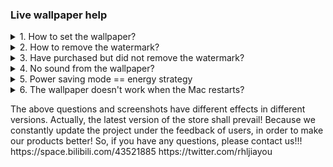 ### Live wallpaper help

<details>
  <summary>1. How to set the wallpaper?</summary>
  
  <p>Open the homepage, select the wallpaper you like, click on the wallpaper, click Download on the right sidebar, wait for the wallpaper to download, set it as a wallpaper.</p>
  
  <p><img src="/iwallpaper/help/1.png" alt="" /></p>
 
</details>

<details>
  <summary>2. How to remove the watermark?</summary>
  
  <p>To remove the watermark, you need to purchase it. In the right sidebar of the homepage, if you have not purchased it, please click Remove Watermark. If you have already purchased, you can resume the purchase. The watermark will disappear after purchase! </p>
 
 <p> <img src="/iwallpaper/help/2.png" alt="" /></p>
  
  
</details>

<details>
  <summary>3. Have purchased but did not remove the watermark?</summary>
  
  <p>The purchase is not reflected, or the watermark is not eliminated after the purchase is successful. It is usually a network problem that cannot be linked to Apple's server. You can try to purchase multiple times (please rest assured, no matter how many purchases, only one deduction will be made), as long as the payment is successful , You can use the recovery function later.</p>
  
</details>

<details>
  <summary>4. No sound from the wallpaper?</summary>
  
  <p>Some wallpapers have sound, you can set the volume in the menu bar! </p>
 
  <p> <img src="/iwallpaper/help/3.png" alt="" /></p>
  
</details>

<details>
  <summary>5. Power saving mode == energy strategy</summary>
  
  <p>The old version before 1.0.4 (including 1.0.4) is enabled by default, and 1.0.5 (including 1.0.5) is not enabled by default.</p>   
  <p>After turning it on: It will pause when the screen is mostly blocked. If it is a MacBook, there is also a low battery and energy saving. The default is less than 5% to pause, and it can be modified! </p>   
 
  <p> <img src="/iwallpaper/help/4.png" alt="" /></p>
  
  <p> <img src="/iwallpaper/help/4-1.png" alt="" /></p>
  
</details>

<details>
  <summary>6. The wallpaper doesn't work when the Mac restarts?</summary>
  
  <p>Desktop dynamic effects need to be drawn by this software. If you want your Mac to restart the wallpaper work, please check the'Start dynamic wallpaper effects' in the menu.</p>
 
  <p> <img src="/iwallpaper/help/5.png" alt="" /></p>
 
</details>

<p>
The above questions and screenshots have different effects in different versions. Actually, the latest version of the store shall prevail!
Because we constantly update the project under the feedback of users, in order to make our products better!
So, if you have any questions, please contact us!!!
https://space.bilibili.com/43521885
https://twitter.com/rhljiayou  
</p>
